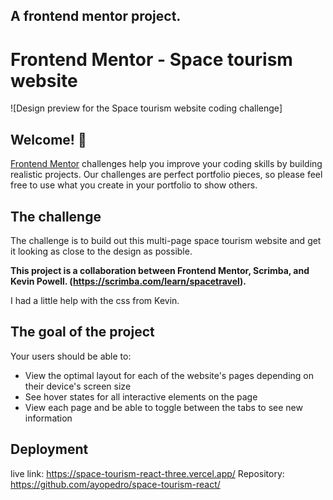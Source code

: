 ## A frontend mentor project. 

# Frontend Mentor - Space tourism website

![Design preview for the Space tourism website coding challenge] 

## Welcome! 👋

[Frontend Mentor](https://www.frontendmentor.io) challenges help you improve your coding skills by building realistic projects. Our challenges are perfect portfolio pieces, so please feel free to use what you create in your portfolio to show others.

## The challenge

The challenge is to build out this multi-page space tourism website and get it looking as close to the design as possible.

**This project is a collaboration between Frontend Mentor, Scrimba, and Kevin Powell. (https://scrimba.com/learn/spacetravel).**

I had a little help with the css from Kevin.

## The goal of the project
Your users should be able to:

- View the optimal layout for each of the website's pages depending on their device's screen size
- See hover states for all interactive elements on the page
- View each page and be able to toggle between the tabs to see new information

## Deployment
live link: https://space-tourism-react-three.vercel.app/
Repository: https://github.com/ayopedro/space-tourism-react/
